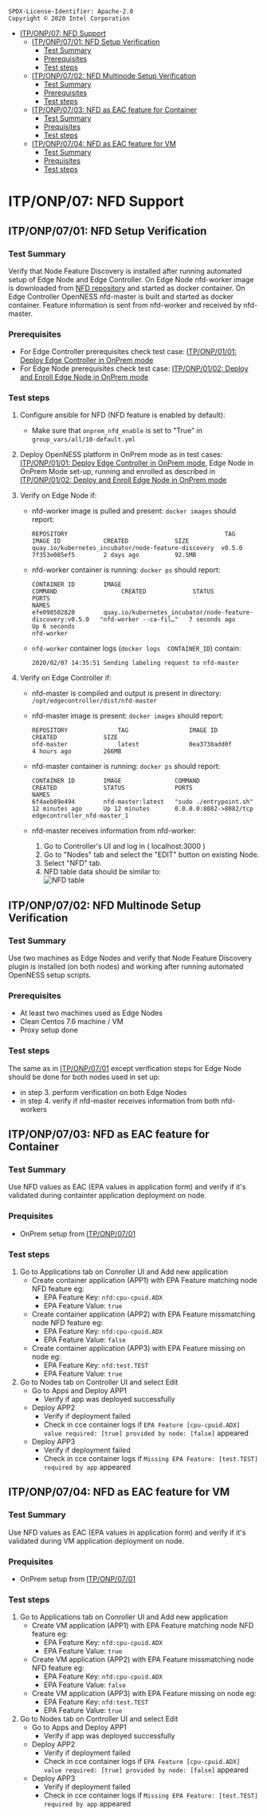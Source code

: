 ```text
SPDX-License-Identifier: Apache-2.0
Copyright © 2020 Intel Corporation
```

- [ITP/ONP/07: NFD Support](#itponp07-nfd-support)
  - [ITP/ONP/07/01: NFD Setup Verification](#itponp0701-nfd-setup-verification)
    - [Test Summary](#test-summary)
    - [Prerequisites](#prerequisites)
    - [Test steps](#test-steps)
  - [ITP/ONP/07/02: NFD Multinode Setup Verification](#itponp0702-nfd-multinode-setup-verification)
    - [Test Summary](#test-summary-1)
    - [Prerequisites](#prerequisites-1)
    - [Test steps](#test-steps-1)
  - [ITP/ONP/07/03: NFD as EAC feature for Container](#itponp0703-nfd-as-eac-feature-for-container)
    - [Test Summary](#test-summary-2)
    - [Prequisites](#prequisites)
    - [Test steps](#test-steps-2)
  - [ITP/ONP/07/04: NFD as EAC feature for VM](#itponp0704-nfd-as-eac-feature-for-vm)
    - [Test Summary](#test-summary-3)
    - [Prequisites](#prequisites-1)
    - [Test steps](#test-steps-3)

# ITP/ONP/07: NFD Support

## ITP/ONP/07/01: NFD Setup Verification

### Test Summary

Verify that Node Feature Discovery is installed after running automated setup of Edge Node and Edge Controller. On Edge Node nfd-worker image is downloaded from [NFD repository](https://github.com/kubernetes-sigs/node-feature-discovery) and started as docker container. On Edge Controller OpenNESS nfd-master is built and started as docker container. Feature information is sent from nfd-worker and received by nfd-master.

### Prerequisites

- For Edge Controller prerequisites check test case: [ITP/ONP/01/01: Deploy Edge Controller in OnPrem mode](https://github.com/otcshare/native-on-prem/test/blob/master/itp/onp/ts01-platform-setup.md#itponp0101-deploy-edge-controller-in-onprem-mode)
- For Edge Node prerequisites check test case: [ITP/ONP/01/02: Deploy and Enroll Edge Node in OnPrem mode](https://github.com/otcshare/native-on-prem/test/blob/master/itp/onp/ts01-platform-setup.md#itponp0102-deploy-and-enroll-edge-node-in-onprem-mode)

### Test steps

1. Configure ansible for NFD (NFD feature is enabled by default):
    - Make sure that `onprem_nfd_enable` is set to "True" in `group_vars/all/10-default.yml`

2. Deploy OpenNESS platform in OnPrem mode as in test cases: [ITP/ONP/01/01: Deploy Edge Controller in OnPrem mode](https://github.com/otcshare/native-on-prem/test/blob/master/itp/onp/ts01-platform-setup.md#itponp0101-deploy-edge-controller-in-onprem-mode), Edge Node in OnPrem Mode set-up, running and enrolled as described in [ITP/ONP/01/02: Deploy and Enroll Edge Node in OnPrem mode](https://github.com/otcshare/native-on-prem/test/blob/master/itp/onp/ts01-platform-setup.md#itponp0102-deploy-and-enroll-edge-node-in-onprem-mode)

3. Verify on Edge Node if:
   - nfd-worker image is pulled and present: `docker images` should report:

     ```shell
     REPOSITORY                                            TAG           IMAGE ID            CREATED             SIZE
     quay.io/kubernetes_incubator/node-feature-discovery  v0.5.0        7f353e085ef5        2 days ago          92.5MB
     ```

   - nfd-worker container is running: `docker ps` should report:

     ```shell
     CONTAINER ID        IMAGE                                                        COMMAND                  CREATED             STATUS              PORTS                                                                  NAMES
     efe098502820        quay.io/kubernetes_incubator/node-feature-discovery:v0.5.0   "nfd-worker --ca-fil…"   7 seconds ago       Up 6 seconds                                                                               nfd-worker
     ```

   - `nfd-worker` container logs (`docker logs  CONTAINER_ID`) contain:

     ```shell
     2020/02/07 14:35:51 Sending labeling request to nfd-master
     ```

4. Verify on Edge Controller if:
   - nfd-master is compiled and output is present in directory: `/opt/edgecontroller/dist/nfd-master`
   - nfd-master image is present: `docker images` should report:

     ```shell
     REPOSITORY              TAG                 IMAGE ID            CREATED             SIZE
     nfd-master              latest              0ea3738add0f        4 hours ago         266MB
     ```

   - nfd-master container is running: `docker ps` should report:

     ```shell
     CONTAINER ID        IMAGE               COMMAND                  CREATED             STATUS              PORTS                               NAMES
     6f4aeb89e494        nfd-master:latest   "sudo ./entrypoint.sh"   12 minutes ago      Up 12 minutes       0.0.0.0:8082->8082/tcp              edgecontroller_nfd-master_1
     ```

   - nfd-master receives information from nfd-worker:
     
     1. Go to Controller's UI and log in ( localhost:3000 )
     2. Go to "Nodes" tab and select the "EDIT" button on existing Node.
     3. Select "NFD" tab.
     4. NFD table data should be similar to:
        &nbsp;  
        ![NFD table](images/itp_onp_07_01.png)

## ITP/ONP/07/02: NFD Multinode Setup Verification

### Test Summary

Use two machines as Edge Nodes and verify that Node Feature Discovery plugin is installed (on both nodes) and working after running automated OpenNESS setup scripts.

### Prerequisites

- At least two machines used as Edge Nodes
- Clean Centos 7.6 machine / VM
- Proxy setup done

### Test steps

The same as in [ITP/ONP/07/01](#itponp0701-nfd-setup-verification) except verification steps for Edge Node should be done for both nodes used in set up:

- in step 3. perform verification on both Edge Nodes
- in step 4. verify if nfd-master receives information from both nfd-workers

## ITP/ONP/07/03: NFD as EAC feature for Container

### Test Summary

Use NFD values as EAC (EPA values in application form) and verify if it's validated during containter application deployment on node.

### Prequisites

- OnPrem setup from [ITP/ONP/07/01](#itponp0701-nfd-setup-verification)

### Test steps

1. Go to Applications tab on Conroller UI and Add new application
   -  Create container application (APP1) with EPA Feature matching node NFD feature eg:
      -  EPA Feature Key: `nfd:cpu-cpuid.ADX`
      -  EPA Feature Value: `true`
   -  Create container application (APP2) with EPA Feature missmatching node NFD feature eg:
      -  EPA Feature Key: `nfd:cpu-cpuid.ADX`
      -  EPA Feature Value: `false`
   -  Create container application (APP3) with EPA Feature missing on node eg:
      -  EPA Feature Key: `nfd:test.TEST`
      -  EPA Feature Value: `true`
2. Go to Nodes tab on Controller UI and select Edit
   -  Go to Apps and Deploy APP1
      -  Verify if app was deployed successfully
   -  Deploy APP2
      -  Verify if deployment failed
      -  Check in cce container logs if `EPA Feature [cpu-cpuid.ADX] value required: [true] provided by node: [false]` appeared
   -  Deploy APP3
      -  Verify if deployment failed
      -  Check in cce container logs if `Missing EPA Feature: [test.TEST] required by app` appeared

## ITP/ONP/07/04: NFD as EAC feature for VM

### Test Summary

Use NFD values as EAC (EPA values in application form) and verify if it's validated during VM application deployment on node.

### Prequisites

- OnPrem setup from [ITP/ONP/07/01](#itponp0701-nfd-setup-verification)

### Test steps

1. Go to Applications tab on Conroller UI and Add new application
   -  Create VM application (APP1) with EPA Feature matching node NFD feature eg:
      -  EPA Feature Key: `nfd:cpu-cpuid.ADX`
      -  EPA Feature Value: `true`
   -  Create VM application (APP2) with EPA Feature missmatching node NFD feature eg:
      -  EPA Feature Key: `nfd:cpu-cpuid.ADX`
      -  EPA Feature Value: `false`
   -  Create VM application (APP3) with EPA Feature missing on node eg:
      -  EPA Feature Key: `nfd:test.TEST`
      -  EPA Feature Value: `true`
2. Go to Nodes tab on Controller UI and select Edit
   -  Go to Apps and Deploy APP1
      -  Verify if app was deployed successfully
   -  Deploy APP2
      -  Verify if deployment failed
      -  Check in cce container logs if `EPA Feature [cpu-cpuid.ADX] value required: [true] provided by node: [false]` appeared
   -  Deploy APP3
      -  Verify if deployment failed
      -  Check in cce container logs if `Missing EPA Feature: [test.TEST] required by app` appeared
